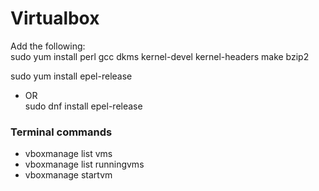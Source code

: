 # Virtualbox

Add the following:  
sudo yum install perl gcc dkms kernel-devel kernel-headers make bzip2  

sudo yum install epel-release  
* OR  
sudo dnf install epel-release  

### Terminal commands  
- vboxmanage list vms  
- vboxmanage list runningvms  
- vboxmanage startvm <name or UUID>  
